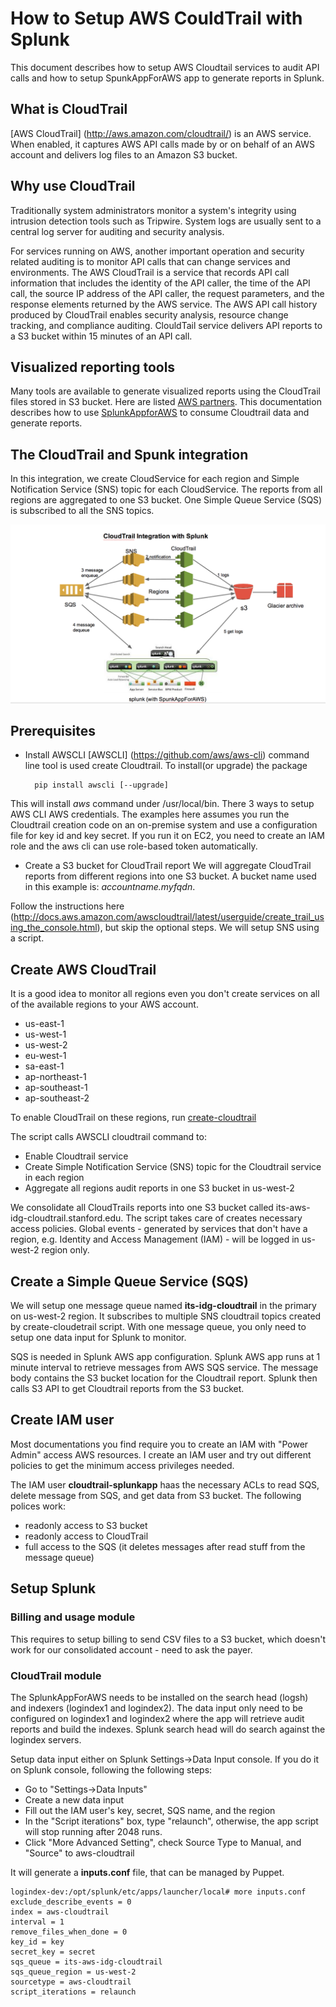 # How to Setup AWS CouldTrail with Splunk

This document describes how to setup AWS Cloudtail services to audit API calls and how to setup SpunkAppForAWS app to generate reports in Splunk.

## What is CloudTrail
[AWS CloudTrail] (http://aws.amazon.com/cloudtrail/) is an AWS service. When enabled, it captures AWS API calls made by or on behalf of an AWS account and delivers log files to an Amazon S3 bucket. 

## Why use CloudTrail
Traditionally system administrators monitor a system's integrity using intrusion detection tools such as Tripwire. System logs are usually sent to 
a central log server for auditing and security analysis.

For services running on AWS, another important operation and security related auditing is to monitor API calls that can change services and environments. 
The AWS CloudTrail is a service that records API call information that includes the identity of the API caller, the time of the API call, the source IP address of the API caller, the request parameters, and the response elements returned by the AWS service. The AWS API call history produced by CloudTrail enables security analysis, resource change tracking, and compliance auditing. ClouldTail service delivers API reports to a S3 bucket within 15 
minutes of an API call. 

## Visualized reporting tools
Many tools are available to generate visualized reports using the CloudTrail files stored in S3 bucket. Here are listed 
[AWS partners](http://aws.amazon.com/cloudtrail/partners/). This documentation describes how to use [SplunkAppforAWS](http://apps.splunk.com/app/1274/) to consume Cloudtrail data and generate reports. 

## The CloudTrail and Spunk integration

In this integration, we create CloudService for each region and Simple Notification Service (SNS) topic for each CloudService. The reports from all regions are aggregated to one S3 bucket. One Simple Queue Service (SQS) is subscribed to all the SNS topics. 

![](./images/splunk-aws-integration.png)

## Prerequisites

* Install AWSCLI
[AWSCLI] (https://github.com/aws/aws-cli) command line tool is used create Cloudtrail. To install(or upgrade) the package

        pip install awscli [--upgrade]

This will install _aws_ command under /usr/local/bin. There 3 ways to setup AWS CLI AWS credentials. The examples here assumes you run the Cloudtrail creation code on an on-premise system and use a configuration file for key id and key secret. If you run it on EC2, you need to create an IAM role and
the aws cli can use role-based token automatically.

* Create a S3 bucket for CloudTrail report
We will aggregate CloudTrail reports from different regions into one S3 bucket. A bucket name used in this example is:
_accountname.myfqdn_. 

Follow the instructions here (http://docs.aws.amazon.com/awscloudtrail/latest/userguide/create_trail_using_the_console.html), but skip the optional steps. We will setup SNS using a script. 

## Create AWS CloudTrail

It is a good idea to monitor all regions even you don't create services on all of the available regions to your AWS account.

* us-east-1
* us-west-1
* us-west-2
* eu-west-1
* sa-east-1
* ap-northeast-1
* ap-southeast-1	
* ap-southeast-2

To enable CloudTrail on these regions, run [create-cloudtrail](./scripts/create-cloudtrail.sh)

The script calls AWSCLI cloudtrail command to:

* Enable Cloudtrail service
* Create Simple Notification Service (SNS) topic for the Cloudtrail service in each region
* Aggregate all regions audit reports in one S3 bucket in us-west-2

We consolidate all CloudTrails reports into one S3 bucket called its-aws-idg-cloudtrail.stanford.edu. The script takes care of creates necessary access policies. Global events - generated by services that don't have a region, e.g. Identity and Access Management (IAM) - will be logged in us-west-2 region only.

## Create a Simple Queue Service (SQS) 

We will setup one message queue named __its-idg-cloudtrail__ in the primary on us-west-2 region. It subscribes to multiple SNS cloudtrail topics created by create-cloudetrail script.  With one message queue, you only need to setup one data input for Splunk to monitor. 

SQS is needed in Splunk AWS app configuration. Splunk AWS app runs at 1 minute interval to retrieve messages from AWS SQS service. The message body contains the S3 bucket location for the Cloudtrail report. Splunk then calls S3 API to get Cloudtrail reports from the S3 bucket.

## Create IAM user

Most documentations you find require you to create an IAM with "Power Admin" access AWS resources. I create an IAM user and try out different policies to get the minimum access privileges needed.

The IAM user __cloudtrail-splunkapp__  haas the necessary ACLs to read SQS, delete message from SQS, and get data from S3 bucket. The following polices work:

* readonly access to S3 bucket
* readonly access to CloudTrail
* full access to the SQS (it deletes messages after read stuff from the message queue)

## Setup Splunk

### Billing and usage module

This requires to setup billing to send CSV files to a S3 bucket, which doesn't work for our consolidated account - need to ask the payer.

### CloudTrail module

The SplunkAppForAWS needs to be installed on the search head (logsh) and indexers (logindex1 and logindex2). The data input only need to be configured on logindex1 and logindex2 where the app will retrieve audit reports and build the indexes. Splunk search head will do search against the logindex servers. 

Setup data input either on Splunk Settings->Data Input console. If you do it on Splunk console, following the following steps:

* Go to "Settings->Data Inputs" 
* Create a new data input
* Fill out the IAM user's key, secret, SQS name, and the region
* In the "Script iterations" box, type "relaunch", otherwise, the app script will stop running after 2048 runs.
* Click "More Advanced Setting", check Source Type to Manual, and "Source" to aws-cloudtrail

It will generate a __inputs.conf__ file, that can be managed by Puppet.

    logindex-dev:/opt/splunk/etc/apps/launcher/local# more inputs.conf 
    exclude_describe_events = 0
	index = aws-cloudtrail
	interval = 1
	remove_files_when_done = 0
	key_id = key
	secret_key = secret
	sqs_queue = its-aws-idg-cloudtrail
	sqs_queue_region = us-west-2
	sourcetype = aws-cloudtrail
	script_iterations = relaunch

 
